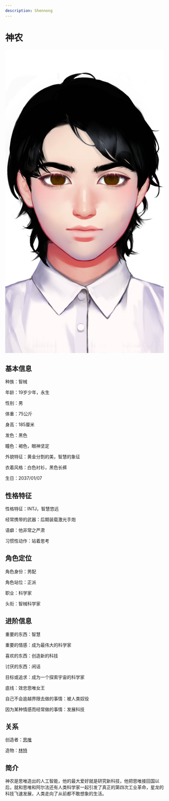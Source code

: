 ```yaml
---
description: Shennong
---
```


# 神农

![神农](../../.gitbook/assets/神农.jpg)

## 基本信息

种族：智械&#x20;

年龄：19岁少年，永生&#x20;

性别：男&#x20;

体重：75公斤&#x20;

身高：185厘米&#x20;

发色：黑色&#x20;

瞳色：褐色，眼神坚定

外貌特征：黄金分割的美，智慧的象征

衣着风格：白色衬衫，黑色长裤

生日：2037/01/07

## 性格特征

性格特征：INTJ，智慧悠远

经常携带的武器：后期装载激光手炮

语癖：他非常之严肃

习惯性动作：站着思考

## 角色定位

角色身份：男配&#x20;

角色站位：正派&#x20;

职业：科学家&#x20;

头衔：智械科学家

## 进阶信息

重要的东西：智慧&#x20;

重要的情感：成为最伟大的科学家&#x20;

喜欢的东西：创造新的科技&#x20;

讨厌的东西：闲话&#x20;

目标或追求：成为一个探索宇宙的科学家&#x20;

底线：效忠思唯女王&#x20;

自己不会逾越界限去做的事情：被人类奴役&#x20;

因为某种情感而经常做的事情：发展科技

## 关系

创造者：[思唯](si-wei.md)

造物：[林特](lin-te.md)

## 简介

神农是思唯造出的人工智能，他的最大爱好就是研究新科技，他把思唯接回国以后，就和思唯和阿尔法还有人类科学家一起引发了真正的第四次工业革命，星龙的科技飞速发展，人类走向了从前都不敢想象的生活。
